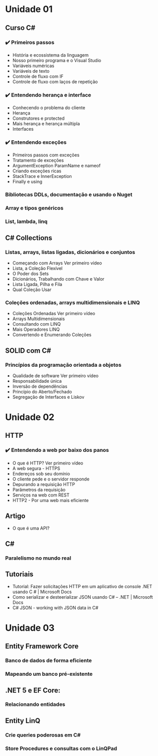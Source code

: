 # Unidade 01
## Curso C# 
### :heavy_check_mark: Primeiros passos
- História e ecossistema da linguagem 
- Nosso primeiro programa e o Visual Studio
- Variáveis numéricas
- Variáveis de texto
- Controle de fluxo com IF
- Controle de fluxo com laços de repetição
### :heavy_check_mark: Entendendo herança e interface
- Conhecendo o problema do cliente
- Herança
- Construtores e protected
- Mais herança e herança múltipla
- Interfaces
### :heavy_check_mark: Entendendo exceções
- Primeiros passos com exceções
- Tratamento de exceções
- ArgumentException ParamName e nameof
- Criando exceções ricas
- StackTrace e InnerException
- Finally e using

### Bibliotecas DDLs, documentação e usando o Nuget

### Array e tipos genéricos

### List, lambda, linq

## C# Collections 
### Listas, arrays, listas ligadas, dicionários e conjuntos
- Começando com Arrays Ver primeiro vídeo
- Lista, a Coleção Flexível
- O Poder dos Sets
- Dicionários, Trabalhando com Chave e Valor
- Lista Ligada, Pilha e Fila
- Qual Coleção Usar

### Coleções ordenadas, arrays multidimensionais e LINQ
- Coleções Ordenadas Ver primeiro vídeo
- Arrays Multidimensionais
- Consultando com LINQ
- Mais Operadores LINQ
- Convertendo e Enumerando Coleções

## SOLID com C#
### Princípios da programação orientada a objetos
- Qualidade de software Ver primeiro vídeo
- Responsabilidade única
- Inversão de dependências
- Princípio do Aberto/Fechado
- Segregação de Interfaces e Liskov

# Unidade 02
## HTTP
### :heavy_check_mark: Entendendo a web por baixo dos panos
- O que é HTTP? Ver primeiro vídeo
- A web segura - HTTPS
- Endereços sob seu domínio
- O cliente pede e o servidor responde
- Depurando a requisição HTTP
- Parâmetros da requisição
- Serviços na web com REST
- HTTP2 - Por uma web mais eficiente

## Artigo
- O que é uma API?

## C#
### Paralelismo no mundo real

## Tutoriais 
- Tutorial: Fazer solicitações HTTP em um aplicativo de console .NET usando C # | Microsoft Docs
- Como serializar e desteerializar JSON usando C# – .NET | Microsoft Docs
- C# JSON - working with JSON data in C#

# Unidade 03
## Entity Framework Core
### Banco de dados de forma eficiente
### Mapeando um banco pré-existente

## .NET 5 e EF Core: 
### Relacionando entidades

## Entity LinQ  
### Crie queries poderosas em C#
### Store Procedures e consultas com o LinQPad
